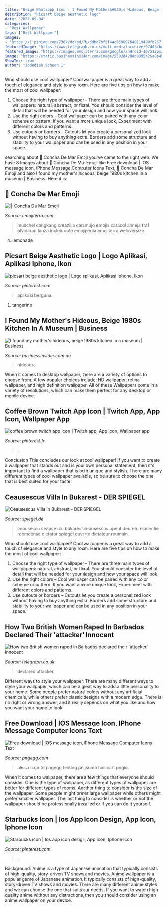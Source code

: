 ```yaml
---
title: "Beige Whatsapp Icon - I Found My Mother&#039;s Hideous, Beige 1980s Kitchen In A Museum"
description: "Picsart beige aesthetic logo"
date: "2022-09-04"
categories:
- "Best Wallpaper"
tags: ["Best Wallpaper"]
images:
- "https://i.pinimg.com/736x/dd/bd/7b/ddbd7bf5f44c669897648119428fd267.jpg"
featuredImage: "https://www.telegraph.co.uk/multimedia/archive/02408/barbados_2408857b.jpg"
featured_image: "https://images.emojiterra.com/google/android-10/512px/1f41a.png"
image: "https://static.businessinsider.com/image/5502d428dd0895e25a8b45be/image.jpg"
ShowToc: true
author: "Jedediah Schoen I"
---
```



Who should use cool wallpaper?
Cool wallpaper is a great way to add a touch of elegance and style to any room. Here are five tips on how to make the most of cool wallpaper: 
1) Choose the right type of wallpaper – There are three main types of wallpapers: natural, abstract, or floral. You should consider the level of detail that will be needed for your design and how your space will look. 
2) Use the right colors – Cool wallpaper can be paired with any color scheme or pattern. If you want a more unique look, Experiment with different colors and patterns. 
3) Use cutouts or borders – Cutouts let you create a personalized look without having to buy anything extra. Borders add some structure and stability to your wallpaper and can be used in any position in your space.

	

		
searching about 🐚 Concha De Mar Emoji you've came to the right web. We have 8 Images about 🐚 Concha De Mar Emoji like Free download | IOS message icon, iPhone Message Computer Icons Text, 🐚 Concha De Mar Emoji and also I found my mother&#039;s hideous, beige 1980s kitchen in a museum | Business. Here it is:
		
    
## 🐚 Concha De Mar Emoji

<img loading=lazy src="https://images.emojiterra.com/google/android-10/512px/1f41a.png" onerror="this.onerror=null;this.src='https://tse4.mm.bing.net/th?id=OIP.7g-LeMZy-NC1hql6eZBauQHaHa&amp;pid=15.1';" alt="🐚 Concha De Mar Emoji">

_Source: emojiterra.com_

>muschel cangkang creazilla caramujo emojis caracol almeja fra1 olvidaron lanza incluir noto emojipedia emojiterra weloversize. 

	

4. lemonade 

    
## Picsart Beige Aesthetic Logo | Logo Aplikasi, Aplikasi Iphone, Ikon

<img loading=lazy src="https://i.pinimg.com/736x/87/5b/be/875bbe9ff9e7410c57789c57b92d67e7.jpg" onerror="this.onerror=null;this.src='https://tse3.mm.bing.net/th?id=OIP.Xw565SNeOo1S5lNkwBpKvQHaHW&amp;pid=15.1';" alt="picsart beige aesthetic logo | Logo aplikasi, Aplikasi iphone, Ikon">

_Source: pinterest.com_

>aplikasi berguna. 

	

1. tangerine 

    
## I Found My Mother&#039;s Hideous, Beige 1980s Kitchen In A Museum | Business

<img loading=lazy src="https://static.businessinsider.com/image/5502d428dd0895e25a8b45be/image.jpg" onerror="this.onerror=null;this.src='https://tse1.mm.bing.net/th?id=OIP.8_m5TODkA5ZBwjYnCqkbbQHaE8&amp;pid=15.1';" alt="I found my mother&#039;s hideous, beige 1980s kitchen in a museum | Business">

_Source: businessinsider.com.au_

>hideous. 

	

When it comes to desktop wallpaper, there are a variety of options to choose from. A few popular choices include: HD wallpaper, retina wallpaper, and high definition wallpaper. All of these Wallpapers come in a variety of resolutions, which can make them perfect for any desktop or mobile device. 

    
## Coffee Brown Twitch App Icon | Twitch App, App Icon, Wallpaper App

<img loading=lazy src="https://i.pinimg.com/originals/c8/71/da/c871da74290cc1b801599dc2af32be8d.jpg" onerror="this.onerror=null;this.src='https://tse3.mm.bing.net/th?id=OIP.1zztoOS7DbttDGFAOJwQHgHaHa&amp;pid=15.1';" alt="coffee brown twitch app icon | Twitch app, App icon, Wallpaper app">

_Source: pinterest.fr_

>. 

	

Conclusion
This concludes our look at cool wallpaper! If you want to create a wallpaper that stands out and is your own personal statement, then it's important to find a wallpaper that is both unique and stylish. There are many different types of cool wallpaper available, so be sure to choose the one that is best suited for your taste.

    
## Ceausescus Villa In Bukarest - DER SPIEGEL

<img loading=lazy src="https://cdn.prod.www.spiegel.de/images/be3e94ff-0001-0004-0000-000000968602_w1528_r1.5_fpx33.34_fpy50.jpg" onerror="this.onerror=null;this.src='https://tse4.mm.bing.net/th?id=OIP.2hQ65UP_YHayWYyYFT5UQwHaE8&amp;pid=15.1';" alt="Ceausescus Villa in Bukarest - DER SPIEGEL">

_Source: spiegel.de_

>ceausescu ceaucescu bukarest ceausescus opent deuren residentie roemeense dictator spiegel ouverte dictateur roumain. 

	

Who should use cool wallpaper?
Cool wallpaper is a great way to add a touch of elegance and style to any room. Here are five tips on how to make the most of cool wallpaper: 
1) Choose the right type of wallpaper – There are three main types of wallpapers: natural, abstract, or floral. You should consider the level of detail that will be needed for your design and how your space will look. 
2) Use the right colors – Cool wallpaper can be paired with any color scheme or pattern. If you want a more unique look, Experiment with different colors and patterns. 
3) Use cutouts or borders – Cutouts let you create a personalized look without having to buy anything extra. Borders add some structure and stability to your wallpaper and can be used in any position in your space.

    
## How Two British Women Raped In Barbados Declared Their &#039;attacker&#039; Innocent

<img loading=lazy src="https://www.telegraph.co.uk/multimedia/archive/02408/barbados_2408857b.jpg" onerror="this.onerror=null;this.src='https://tse2.mm.bing.net/th?id=OIP.npt_BJoyuwLpaSKoCU7zngHaEn&amp;pid=15.1';" alt="How two British women raped in Barbados declared their &#039;attacker&#039; innocent">

_Source: telegraph.co.uk_

>declared attacker. 

	

Different ways to style your wallpaper:
There are many different ways to style your wallpaper, which can be a great way to add a little personality to your home. Some people prefer natural colors without any artificial chemicals, while others prefer classic designs with a modern edge. There is no right or wrong answer, and it really depends on what you like and how you want your home to look.

    
## Free Download | IOS Message Icon, IPhone Message Computer Icons Text

<img loading=lazy src="https://e7.pngegg.com/pngimages/169/794/png-clipart-ios-message-icon-iphone-message-computer-icons-text-messaging-messenger-electronics-grass.png" onerror="this.onerror=null;this.src='https://tse2.mm.bing.net/th?id=OIP.IypwWTWvCCpu3ReKftpnXAHaHa&amp;pid=15.1';" alt="Free download | IOS message icon, iPhone Message Computer Icons Text">

_Source: pngegg.com_

>alissa caputo pngegg texting pngsumo hiclipart pngio. 

	

When it comes to wallpaper, there are a few things that everyone should consider. One is the type of wallpaper, as different types of wallpaper are better for different types of rooms. Another thing to consider is the size of the wallpaper. Some people might prefer large wallpaper while others might prefer smaller wallpaper. The last thing to consider is whether or not the wallpaper should be professionally installed or if you can do it yourself.

    
## Starbucks Icon | Ios App Icon Design, App Icon, Iphone Icon

<img loading=lazy src="https://i.pinimg.com/736x/dd/bd/7b/ddbd7bf5f44c669897648119428fd267.jpg" onerror="this.onerror=null;this.src='https://tse4.mm.bing.net/th?id=OIP.-Q5ZNDMRX41gJZQw2DtQzwHaHa&amp;pid=15.1';" alt="Starbucks icon | Ios app icon design, App icon, Iphone icon">

_Source: pinterest.com_

>. 

	

Background: Anime is a type of Japanese animation that typically consists of high-quality, story-driven TV shows and movies.
Anime wallpaper is a popular genre of Japanese animation. It typically consists of high-quality, story-driven TV shows and movies. There are many different anime styles and we can choose the one that suits our needs. If you want to watch high quality anime without any distractions, then you should consider using an anime wallpaper on your device.

